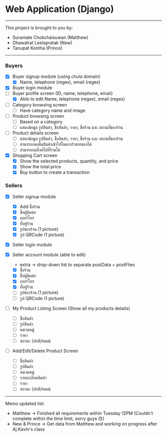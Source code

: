 # Web Application (Django)

---

This project is brought to you by:

* Suramate Chokchaisuwan (Matthew)
* Dhawalrat Leelapratak (New)
* Tanupat Kontha (Prince)

---

### Buyers

- [X] Buyer signup module (using chula domain)
  - [X] Name, telephone (regex), email (regex)
- [X] Buyer login module
- [ ] Buyer profile screen (ID, name, telephone, email)
  - [X] Able to edit Name, telephone (regex), email (regex)
- [ ] Category browsing screen
  - [ ] Have category name and image
- [ ] Product browsing screen
  - [ ] Based on a category
  - [ ] แสดงข้อมูล รูปสินค้า, ชื่อสินค้า, ราคา, ชื่อร้าน และ สถานที่ของร้าน
- [ ] Product details screen
  - [ ] แสดงข้อมูล รูปสินค้า, ชื่อสินค้า, ราคา, ชื่อร้าน และ สถานที่ของร้าน
  - [ ] สามารถกดเพิ่มสินค้าเข้าไปในตะกร้าขายของได้
  - [ ] สามารถกดลิ้งค์ไปที่ร้านได้
- [X] Shopping Cart screen
  - [X] Show the selected products, quantity, and price
  - [X] Show the total price
  - [X] Buy button to create a transaction

### Sellers

- [X] Seller signup module

  - [X] Add ชื่อร้าน
  - [X] ชื่อผู้ติดต่อ
  - [X] เบอร์โทร
  - [X] ที่อยู่ร้าน
  - [X] รูปของร้าน (1 picture)
  - [X] รูป QRCode (1 picture)
- [X] Seller login module
- [X] Seller account module (able to edit)

  * extra -> drop-down list to separate postData + postFiles

  - [X] ชื่อร้าน
  - [X] ชื่อผู้ติดต่อ
  - [X] เบอร์โทร
  - [X] ที่อยู่ร้าน
  - [ ] รูปของร้าน (1 picture)
  - [ ] รูป QRCode (1 picture)
- [ ] My Product Listing Screen (Show all my products details)

  - [ ] ชื่อสินค้า
  - [ ] รูปสินค้า
  - [ ] หมวดหมู่
  - [ ] ราคา
  - [ ] สถานะ (ปกติ/หมด)
- [ ] Add/Edit/Delete Product Screen

  - [ ] ชื่อสินค้า
  - [ ] รูปสินค้า
  - [ ] หมวดหมู่
  - [ ] รายละเอียดสินค้า
  - [ ] ราคา
  - [ ] สถานะ (ปกติ/หมด)

---

Memo updated list:

* Matthew -> Finished all requirements within Tuesday 12PM (Couldn't complete within the time limit, sorry guys 😓)
* New & Prince -> Get data from Matthew and working on progress after Aj.Kavin's class
